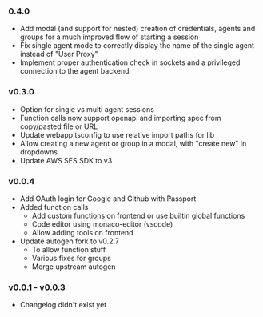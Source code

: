 ### 0.4.0
 - Add modal (and support for nested) creation of credentials, agents and groups for a much improved flow of starting a session
 - Fix single agent mode to correctly display the name of the single agent instead of "User Proxy"
 - Implement proper authentication check in sockets and a privileged connection to the agent backend

### v0.3.0
 - Option for single vs multi agent sessions
 - Function calls now support openapi and importing spec from copy/pasted file or URL
 - Update webapp tsconfig to use relative import paths for lib
 - Allow creating a new agent or group in a modal, with "create new" in dropdowns
 - Update AWS SES SDK to v3

### v0.0.4
 - Add OAuth login for Google and Github with Passport
 - Added function calls
   - Add custom functions on frontend or use builtin global functions
   - Code editor using monaco-editor (vscode)
   - Allow adding tools on frontend
 - Update autogen fork to v0.2.7
   - To allow function stuff
   - Various fixes for groups
   - Merge upstream autogen

### v0.0.1 - v0.0.3
 - Changelog didn't exist yet
